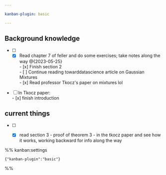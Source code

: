```yaml
---

kanban-plugin: basic

---
```


## Background knowledge

- [ ] - [x] Read chapter 7 of feller and do some exercises; take notes along the way @{2023-05-25}<br>- [x] Finish section 2 <br>- [ ] Continue reading towarddatascience article on Gaussian Mixtures<br>- [x] Read professor Tkocz's paper on mixtures lol
- [ ] In Tkocz paper:<br>- [x] finish introduction


## current things

- [ ] - [x] read section 3 - proof of theorem 3 - in the tkocz paper and see how it works, working backward for info along the way




%% kanban:settings
```
{"kanban-plugin":"basic"}
```
%%